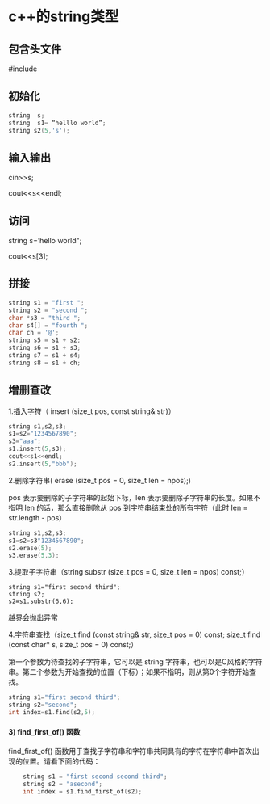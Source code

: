# c++的string类型

## 包含头文件

#include<string>

## 初始化

```c++
string  s;
string  s1= “helllo world”;
string s2(5,'s');
```

## 输入输出

cin>>s;

cout<<s<<endl;

## 访问

string s=’hello world";

cout<<s[3];

## 拼接

```c++
string s1 = "first ";    
string s2 = "second ";    
char *s3 = "third ";    
char s4[] = "fourth ";   
char ch = '@';    
string s5 = s1 + s2;    
string s6 = s1 + s3;    
string s7 = s1 + s4;    
string s8 = s1 + ch;
```

## 增删查改

1.插入字符（ insert (size_t pos, const string& str)）

```c++
string s1,s2,s3;
s1=s2="1234567890";
s3="aaa";
s1.insert(5,s3);
cout<<s1<<endl;
s2.insert(5,"bbb");
```

2.删除字符串( erase (size_t pos = 0, size_t len = npos);)

pos 表示要删除的子字符串的起始下标，len 表示要删除子字符串的长度。如果不指明 len 的话，那么直接删除从 pos 到字符串结束处的所有字符（此时 len = str.length - pos）

```c++
string s1,s2,s3;
s1=s2=s3"1234567890";
s2.erase(5);
s3.erase(5,3);
```

3.提取子字符串（string substr (size_t pos = 0, size_t len = npos) const;）

```
string s1="first second third";
string s2;
s2=s1.substr(6,6);
```

越界会抛出异常

4.字符串查找（size_t find (const string& str, size_t pos = 0) const;
 size_t find (const char* s, size_t pos = 0) const;）

第一个参数为待查找的子字符串，它可以是 string 字符串，也可以是C风格的字符串。第二个参数为开始查找的位置（下标）；如果不指明，则从第0个字符开始查找。

```c++
string s1="first second third";
string s2="second";
int index=s1.find(s2,5);
```

#### 3) find_first_of() 函数

find_first_of() 函数用于查找子字符串和字符串共同具有的字符在字符串中首次出现的位置。请看下面的代码：

```c++
    string s1 = "first second second third";    
    string s2 = "asecond";    
    int index = s1.find_first_of(s2);
```